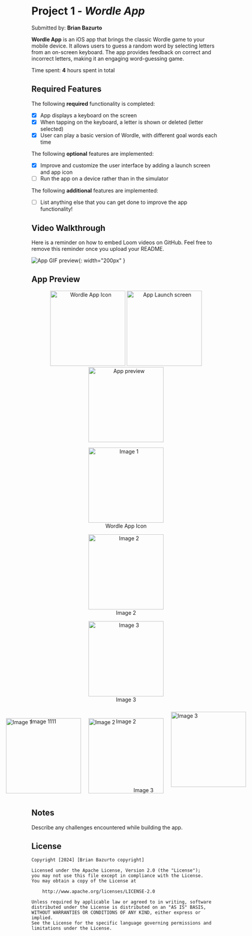 # Project 1 - *Wordle App*

Submitted by: **Brian Bazurto**

**Wordle App** is an iOS app that brings the classic Wordle game to your mobile device. It allows users to guess a random word by selecting letters from an on-screen keyboard. The app provides feedback on correct and incorrect letters, making it an engaging word-guessing game.

Time spent: **4** hours spent in total

## Required Features

The following **required** functionality is completed:

- [x] App displays a keyboard on the screen
- [x] When tapping on the keyboard, a letter is shown or deleted (letter selected)
- [x] User can play a basic version of Wordle, with different goal words each time

The following **optional** features are implemented:

- [x] Improve and customize the user interface by adding a launch screen and app icon
- [ ] Run the app on a device rather than in the simulator

The following **additional** features are implemented:

- [ ] List anything else that you can get done to improve the app functionality!

## Video Walkthrough

Here is a reminder on how to embed Loom videos on GitHub. Feel free to remove this reminder once you upload your README.

![App GIF preview](https://github.com/ba-00001/WORDLE_IOS/blob/main/wordle_ios.gif){: width="200px" }

## App Preview

<!-- Single row of images -->
<p align="center">
  <img src="https://github.com/ba-00001/WORDLE_IOS/blob/main/IOS_APP_ICON.png" width="200" alt="Wordle App Icon">
  <img src="https://github.com/ba-00001/WORDLE_IOS/blob/main/WORDLE_LAUNCH_SCREEN.png" width="200" alt="App Launch screen">
  <img src="https://github.com/ba-00001/WORDLE_IOS/blob/main/WORDLE_APP_PREVIEW.png" width="200" alt="App preview">
</p>


<!-- Single row of images with names -->
<div align="center">
  <figure>
    <img src="https://github.com/ba-00001/WORDLE_IOS/blob/main/IOS_APP_ICON.png" width="200" alt="Image 1">
    <figcaption>Wordle App Icon</figcaption>
  </figure>
  
  <figure>
    <img src="https://github.com/ba-00001/WORDLE_IOS/blob/main/WORDLE_LAUNCH_SCREEN.png" width="200" alt="Image 2">
    <figcaption>Image 2</figcaption>
  </figure>
  
  <figure>
    <img src="https://github.com/ba-00001/WORDLE_IOS/blob/main/WORDLE_APP_PREVIEW.png" width="200" alt="Image 3">
    <figcaption>Image 3</figcaption>
  </figure>
</div>

<!-- Single row of images with captions on top -->
<div style="display: flex; justify-content: center; align-items: flex-end;">
  <figure style="position: relative; margin: 10px;">
    <img src="https://github.com/ba-00001/WORDLE_IOS/blob/main/IOS_APP_ICON.png" width="200" alt="Image 1">
    <figcaption style="position: absolute; top: 0; left: 50%; transform: translateX(-50%);">Image 1111</figcaption>
  </figure>
  
  <figure style="position: relative; margin: 10px;">
    <img src="https://github.com/ba-00001/WORDLE_IOS/blob/main/IOS_APP_ICON.png" width="200" alt="Image 2">
    <figcaption style="position: absolute; top: 0; left: 50%; transform: translateX(-50%);">Image 2</figcaption>
  </figure>
  
  <figure style="position: relative; margin: 10px;">
    <img src="https://github.com/ba-00001/WORDLE_IOS/blob/main/IOS_APP_ICON.png" width="200" alt="Image 3">
    <figcaption style="position: center; top: 0; left: 50%; transform: translateX(-50%);">Image 3</figcaption>
  </figure>
</div>



## Notes

Describe any challenges encountered while building the app.

## License

    Copyright [2024] [Brian Bazurto copyright]

    Licensed under the Apache License, Version 2.0 (the "License");
    you may not use this file except in compliance with the License.
    You may obtain a copy of the License at

        http://www.apache.org/licenses/LICENSE-2.0

    Unless required by applicable law or agreed to in writing, software
    distributed under the License is distributed on an "AS IS" BASIS,
    WITHOUT WARRANTIES OR CONDITIONS OF ANY KIND, either express or implied.
    See the License for the specific language governing permissions and
    limitations under the License.
